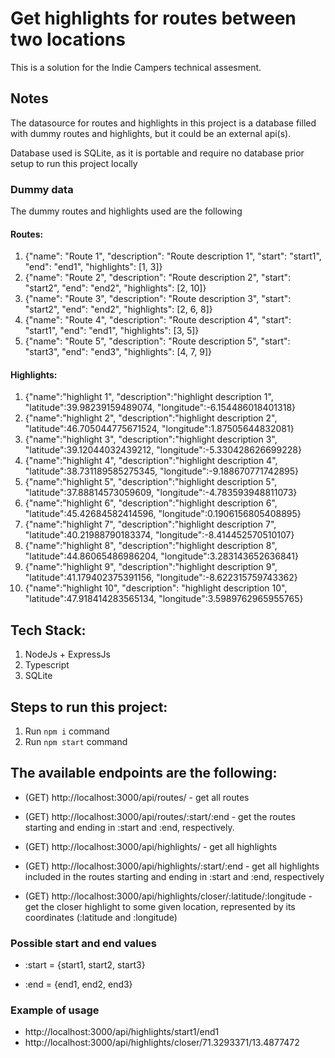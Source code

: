# Get highlights for routes between two locations

This is a solution for the Indie Campers technical assesment.

## Notes

The datasource for routes and highlights in this project is a database filled with dummy routes and highlights, but it could be an external api(s).

Database used is SQLite, as it is portable and require no database prior setup to run this project locally

### Dummy data
The dummy routes and highlights used are the following

#### Routes:
1. {"name": "Route 1", "description": "Route description 1", "start": "start1", "end": "end1", "highlights": [1, 3]}
2. {"name": "Route 2", "description": "Route description 2", "start": "start2", "end": "end2", "highlights": [2, 10]}
3. {"name": "Route 3", "description": "Route description 3", "start": "start2", "end": "end2", "highlights": [2, 6, 8]}
4. {"name": "Route 4", "description": "Route description 4", "start": "start1", "end": "end1", "highlights": [3, 5]}
5. {"name": "Route 5", "description": "Route description 5", "start": "start3", "end": "end3", "highlights": [4, 7, 9]}

#### Highlights:
1. {"name":"highlight 1", "description":"highlight description 1", "latitude":39.98239159489074, "longitude":-6.154486018401318}
2. {"name":"highlight 2", "description":"highlight description 2", "latitude":46.705044775671524, "longitude":1.87505644832081}
3. {"name":"highlight 3", "description":"highlight description 3", "latitude":39.12044032439212, "longitude":-5.330428626699228}
4. {"name":"highlight 4", "description":"highlight description 4", "latitude":38.731189585275345, "longitude":-9.188670771742895}
5. {"name":"highlight 5", "description":"highlight description 5", "latitude":37.88814573059609, "longitude":-4.783593948811073}
6. {"name":"highlight 6", "description":"highlight description 6", "latitude":45.42684582414596, "longitude":0.1906156805408895}
7. {"name":"highlight 7", "description":"highlight description 7", "latitude":40.21988790183374, "longitude":-8.414452570510107}
8. {"name":"highlight 8", "description":"highlight description 8", "latitude":44.86065486986204, "longitude":3.283143652636841}
9. {"name":"highlight 9", "description":"highlight description 9", "latitude":41.179402375391156, "longitude":-8.622315759743362}
10. {"name":"highlight 10", "description": "highlight description 10", "latitude":47.918414283565134, "longitude":3.5989762965955765}


## Tech Stack:

1. NodeJs + ExpressJs
2. Typescript
3. SQLite


## Steps to run this project:

1. Run `npm i` command
2. Run `npm start` command

## The available endpoints are the following:

- (GET) http://localhost:3000/api/routes/ - get all routes
- (GET) http://localhost:3000/api/routes/:start/:end - get the routes starting and ending in :start and :end, respectively.

- (GET) http://localhost:3000/api/highlights/ - get all highlights
- (GET) http://localhost:3000/api/highlights/:start/:end - get all highlights included in the routes starting and ending in :start and :end, respectively
- (GET) http://localhost:3000/api/highlights/closer/:latitude/:longitude - get the closer highlight to some given location, represented by its coordinates (:latitude and :longitude)

### Possible start and end values 
- :start = {start1, start2, start3}

- :end = {end1, end2, end3}

### Example of usage
- http://localhost:3000/api/highlights/start1/end1
- http://localhost:3000/api/highlights/closer/71.3293371/13.4877472

